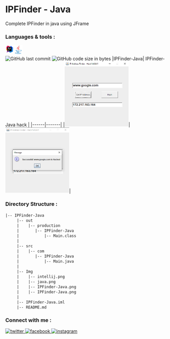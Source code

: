 # IPFinder - Java
Complete IPFinder in java using JFrame
<br/>
### Languages & tools :
[<img align="left" alt="Intellij" width="26px" src="./Img/intellij.png">][intellij]
[<img align="left" alt="Java" width="28px" src="./Img/java.png">][java]
<br/><br/>
![GitHub last commit](https://img.shields.io/github/last-commit/AbhilashTUofficial/IPFinder-Java?color=blue&label=Last%20Commit%3A&style=for-the-badge)
![GitHub code size in bytes](https://img.shields.io/github/languages/code-size/AbhilashTUofficial/IPFinder-Java?label=Repo%20Size%3A&style=for-the-badge)
|IPFinder-Java| IPFinder-Java hack |
|------|-------|
|<img src="./Img/IPFinder-Java1.png" width="200">|<img src="./Img/IPFinder-Java2.png" width="200">|

### Directory Structure :
    |-- IPFinder-Java
         |-- out
         |    |-- production
         |       |-- IPFinder-Java
         |           |-- Main.class
         |
         |-- src
         |    |-- com
         |       |-- IPFinder-Java
         |           |-- Main.java
         |
         |-- Img
         |    |-- intellij.png
         |    |-- java.png
         |    |-- IPFinder-Java.png
         |    |-- IPFinder-Java.png
         |
         |-- IPFinder-Java.iml
         |-- README.md

### Connect with me :  
<a href="https://twitter.com/Abhilash_TU" target="_blank">
<img src=https://img.shields.io/badge/twitter-%2300acee.svg?&style=for-the-badge&logo=twitter&logoColor=white alt=twitter style="margin-bottom: 5px;" />
</a>
<a href="https://www.facebook.com/Abhilashtuofficial" target="_blank">
<img src=https://img.shields.io/badge/facebook-%232E87FB.svg?&style=for-the-badge&logo=facebook&logoColor=white alt=facebook style="margin-bottom: 5px;" />
</a>
<a href="https://www.instagram.com/abhilash_tu/" target="_blank">
<img src=https://img.shields.io/badge/instagram-%23000000.svg?&style=for-the-badge&logo=instagram&logoColor=white alt=instagram style="margin-bottom: 5px;" />
</a>  
<br/>

[website]: https://abhilashtuofficial.github.io/
[java]: https://github.com/AbhilashTUofficial/java-programming
[intellij]: https://github.com/AbhilashTUofficial/java-programming
